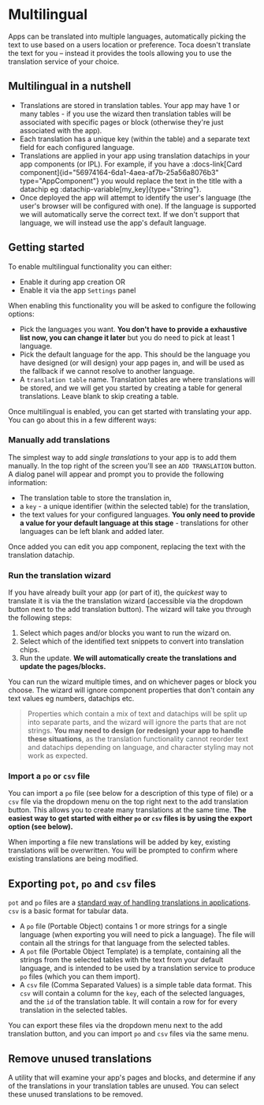 # Multilingual

Apps can be translated into multiple languages, automatically picking the text to use based on a users location or preference. Toca doesn't translate the text for you – instead it provides the tools allowing you to use the translation service of your choice.

## Multilingual in a nutshell
* Translations are stored in translation tables. Your app may have 1 or many tables - if you use the wizard then translation tables will be associated with specific pages or block (otherwise they're just associated with the app).
* Each translation has a unique key (within the table) and a separate text field for each configured language.
* Translations are applied in your app using translation datachips in your app components (or IPL). For example, if you have a :docs-link[Card component]{id="56974164-6da1-4aea-af7b-25a56a8076b3" type="AppComponent"} you would replace the text in the title with a datachip eg :datachip-variable[my_key]{type="String"}.
* Once deployed the app will attempt to identify the user's language (the user's browser will be configured with one). If the language is supported we will automatically serve the correct text. If we don't support that language, we will instead use the app's default language.

## Getting started

To enable multilingual functionality you can either:
* Enable it during app creation OR
* Enable it via the app `Settings` panel

When enabling this functionality you will be asked to configure the following options:
* Pick the languages you want. **You don't have to provide a exhaustive list now, you can change it later** but you do need to pick at least 1 language.
* Pick the default language for the app. This should be the language you have designed (or will design) your app pages in, and will be used as the fallback if we cannot resolve to another language.
* A `translation table` name. Translation tables are where translations will be stored, and we will get you started by creating a table for general translations. Leave blank to skip creating a table.

Once multilingual is enabled, you can get started with translating your app. You can go about this in a few different ways:

### Manually add translations
The simplest way to add _single translations_ to your app is to add them manually. In the top right of the screen you'll see an `ADD TRANSLATION` button. A dialog panel will appear and prompt you to provide the following information:
* The translation table to store the translation in,
* a `key` - a unique identifier (within the selected table) for the translation,
* the text values for your configured languages. **You only need to provide a value for your default language at this stage** - translations for other languages can be left blank and added later.

Once added you can edit you app component, replacing the text with the translation datachip.

### Run the translation wizard
If you have already built your app (or part of it), the _quickest_ way to translate it is via the the translation wizard (accessible via the dropdown button next to the add translation button). The wizard will take you through the following steps:
1. Select which pages and/or blocks you want to run the wizard on.
2. Select which of the identified text snippets to convert into translation chips.
3. Run the update. **We will automatically create the translations and update the pages/blocks.**

You can run the wizard multiple times, and on whichever pages or block you choose. The wizard will ignore component properties that don't contain any text values eg numbers, datachips etc.

> Properties which contain a mix of text and datachips will be split up into separate parts, and the wizard will ignore the parts that are not strings. **You may need to design (or redesign) your app to handle these situations**, as the translation functionality cannot reorder text and datachips depending on language, and character styling may not work as expected.

### Import a `po` or `csv` file
You can import a `po` file (see below for a description of this type of file) or a `csv` file via the dropdown menu on the top right next to the add translation button. This allows you to create many translations at the same time. **The easiest way to get started with either `po` or `csv` files is by using the export option (see below).**

When importing a file new translations will be added by key, existing translations will be overwritten. You will be prompted to confirm where existing translations are being modified.

## Exporting `pot`, `po` and `csv` files
`pot` and `po` files are a [standard way of handling translations in applications](https://www.gnu.org/software/gettext/manual/html_node/PO-Files.html"). `csv` is a basic format for tabular data.
* A `po` file (Portable Object) contains 1 or more strings for a single language (when exporting you will need to pick a language). The file will contain all the strings for that language from the selected tables.
* A `pot` file (Portable Object Template) is a template, containing all the strings from the selected tables with the text from your default language, and is intended to be used by a translation service to produce `po` files (which you can them import).
* A `csv` file (Comma Separated Values) is a simple table data format. This `csv` will contain a column for the `key`, each of the selected languages, and the `id` of the translation table. It will contain a row for for every translation in the selected tables.

You can export these files via the dropdown menu next to the add translation button, and you can import `po` and `csv` files via the same menu.

## Remove unused translations
A utility that will examine your app's pages and blocks, and determine if any of the translations in your translation tables are unused. You can select these unused translations to be removed.
